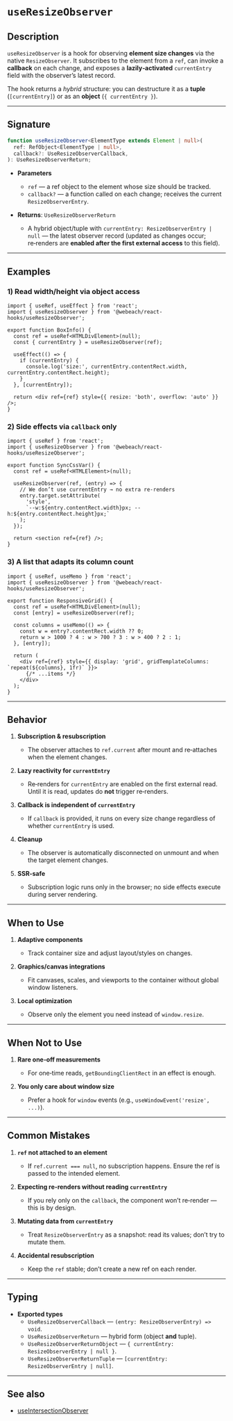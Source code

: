 # `useResizeObserver`

## Description

`useResizeObserver` is a hook for observing **element size changes** via the native `ResizeObserver`. It subscribes to the element from a `ref`, can invoke a **callback** on each change, and exposes a **lazily‑activated** `currentEntry` field with the observer’s latest record.

The hook returns a *hybrid* structure: you can destructure it as a **tuple** (`[currentEntry]`) or as an **object** (`{ currentEntry }`).

---

## Signature

```ts
function useResizeObserver<ElementType extends Element | null>(
  ref: RefObject<ElementType | null>,
  callback?: UseResizeObserverCallback,
): UseResizeObserverReturn;
```

- **Parameters**
   - `ref` — a ref object to the element whose size should be tracked.
   - `callback?` — a function called on each change; receives the current `ResizeObserverEntry`.

- **Returns**: `UseResizeObserverReturn`
   - A hybrid object/tuple with `currentEntry: ResizeObserverEntry | null` — the latest observer record (updated as changes occur; re‑renders are **enabled after the first external access** to this field).

---

## Examples

### 1) Read width/height via object access

```tsx
import { useRef, useEffect } from 'react';
import { useResizeObserver } from '@webeach/react-hooks/useResizeObserver';

export function BoxInfo() {
  const ref = useRef<HTMLDivElement>(null);
  const { currentEntry } = useResizeObserver(ref);

  useEffect(() => {
    if (currentEntry) {
      console.log('size:', currentEntry.contentRect.width, currentEntry.contentRect.height);
    }
  }, [currentEntry]);

  return <div ref={ref} style={{ resize: 'both', overflow: 'auto' }} />;
}
```

### 2) Side effects via `callback` only

```tsx
import { useRef } from 'react';
import { useResizeObserver } from '@webeach/react-hooks/useResizeObserver';

export function SyncCssVar() {
  const ref = useRef<HTMLElement>(null);

  useResizeObserver(ref, (entry) => {
    // We don’t use currentEntry → no extra re‑renders
    entry.target.setAttribute(
      'style',
      `--w:${entry.contentRect.width}px; --h:${entry.contentRect.height}px;`
    );
  });

  return <section ref={ref} />;
}
```

### 3) A list that adapts its column count

```tsx
import { useRef, useMemo } from 'react';
import { useResizeObserver } from '@webeach/react-hooks/useResizeObserver';

export function ResponsiveGrid() {
  const ref = useRef<HTMLDivElement>(null);
  const [entry] = useResizeObserver(ref);

  const columns = useMemo(() => {
    const w = entry?.contentRect.width ?? 0;
    return w > 1000 ? 4 : w > 700 ? 3 : w > 400 ? 2 : 1;
  }, [entry]);

  return (
    <div ref={ref} style={{ display: 'grid', gridTemplateColumns: `repeat(${columns}, 1fr)` }}>
      {/* ...items */}
    </div>
  );
}
```

---

## Behavior

1. **Subscription & resubscription**
   - The observer attaches to `ref.current` after mount and re‑attaches when the element changes.

2. **Lazy reactivity for `currentEntry`**
   - Re‑renders for `currentEntry` are enabled on the first external read. Until it is read, updates do **not** trigger re‑renders.

3. **Callback is independent of `currentEntry`**
   - If `callback` is provided, it runs on every size change regardless of whether `currentEntry` is used.

4. **Cleanup**
   - The observer is automatically disconnected on unmount and when the target element changes.

5. **SSR‑safe**
   - Subscription logic runs only in the browser; no side effects execute during server rendering.

---

## When to Use

1. **Adaptive components**
   - Track container size and adjust layout/styles on changes.

2. **Graphics/canvas integrations**
   - Fit canvases, scales, and viewports to the container without global window listeners.

3. **Local optimization**
   - Observe only the element you need instead of `window.resize`.

---

## When **Not** to Use

1. **Rare one‑off measurements**
   - For one‑time reads, `getBoundingClientRect` in an effect is enough.

2. **You only care about window size**
   - Prefer a hook for `window` events (e.g., `useWindowEvent('resize', ...)`).

---

## Common Mistakes

1. **`ref` not attached to an element**
   - If `ref.current === null`, no subscription happens. Ensure the ref is passed to the intended element.

2. **Expecting re‑renders without reading `currentEntry`**
   - If you rely only on the `callback`, the component won’t re‑render — this is by design.

3. **Mutating data from `currentEntry`**
   - Treat `ResizeObserverEntry` as a snapshot: read its values; don’t try to mutate them.

4. **Accidental resubscription**
   - Keep the `ref` stable; don’t create a new ref on each render.

---

## Typing

- **Exported types**
   - `UseResizeObserverCallback` — `(entry: ResizeObserverEntry) => void`.
   - `UseResizeObserverReturn` — hybrid form (object **and** tuple).
   - `UseResizeObserverReturnObject` — `{ currentEntry: ResizeObserverEntry | null }`.
   - `UseResizeObserverReturnTuple` — `[currentEntry: ResizeObserverEntry | null]`.

---

## See also

- [useIntersectionObserver](useIntersectionObserver.md)
